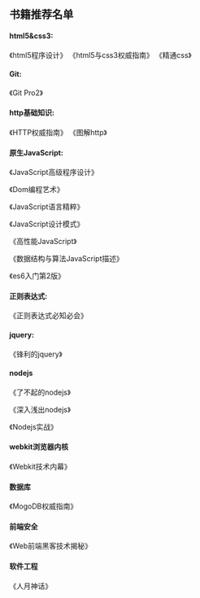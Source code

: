##  书籍推荐名单

#### html5&css3:

《html5程序设计》
《html5与css3权威指南》
《精通css》

#### Git: 
《Git Pro2》

#### http基础知识:
《HTTP权威指南》
《图解http》

#### 原生JavaScript:

《JavaScript高级程序设计》

《Dom编程艺术》

《JavaScript语言精粹》

《JavaScript设计模式》

《高性能JavaScript》

《数据结构与算法JavaScript描述》

《es6入门第2版》

#### 正则表达式:

《正则表达式必知必会》

#### jquery:

《锋利的jquery》

#### nodejs

《了不起的nodejs》

《深入浅出nodejs》

《Nodejs实战》

#### webkit浏览器内核

《Webkit技术内幕》

#### 数据库

《MogoDB权威指南》

#### 前端安全

《Web前端黑客技术揭秘》

#### 软件工程

《人月神话》